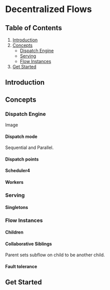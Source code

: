 # Decentralized Flows

## Table of Contents
1. [Introduction](#introduction)
2. [Concepts](#concepts)
   - [Dispatch Engine](#dispatch-engine)
   - [Serving](#serving)
   - [Flow Instances](#flow-instances)
3. [Get Started](#get-started)

## Introduction


## Concepts

### Dispatch Engine
Image
#### Dispatch mode
Sequential and Parallel.
#### Dispatch points
#### Scheduler4
#### Workers


### Serving
#### Singletons

### Flow Instances
#### Children
#### Collaborative Siblings
Parent sets subflow on child to be another child.
#### Fault tolerance

## Get Started
